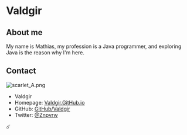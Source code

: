 # Valdgir

## About me

My name is Mathias, my profession is a Java programmer, and exploring Java is the reason why I'm here.

## Contact

![scarlet_A.png]()
* Valdgir
* Homepage: [Valdgir.GitHub.io](https://valdgir.github.io/)
* GitHub: [GitHub/Valdgir](https://github.com/Valdgir)
* Twitter: [@Znpvrw](https://Twitter.com/Znpvrw)

☄️
